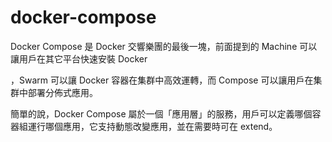docker-compose
==============

Docker Compose 是 Docker 交響樂團的最後一塊，前面提到的 Machine 可以讓用戶在其它平台快速安裝 Docker

，Swarm 可以讓 Docker 容器在集群中高效運轉，而 Compose 可以讓用戶在集群中部署分佈式應用。

簡單的說，Docker Compose 屬於一個「應用層」的服務，用戶可以定義哪個容器組運行哪個應用，它支持動態改變應用，並在需要時可在 extend。
